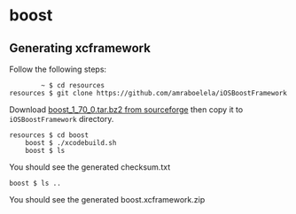 # boost

## Generating xcframework
Follow the following steps:

            ~ $ cd resources
    resources $ git clone https://github.com/amraboelela/iOSBoostFramework

Download [boost_1_70_0.tar.bz2 from sourceforge](http://sourceforge.net/projects/boost/files/boost/1.70.0/boost_1_70_0.tar.bz2) then copy it to `iOSBoostFramework` directory.

    resources $ cd boost
        boost $ ./xcodebuild.sh
        boost $ ls

You should see the generated checksum.txt

    boost $ ls ..

You should see the generated boost.xcframework.zip

